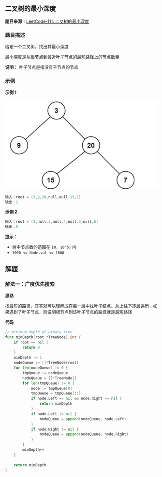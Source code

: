 ## 二叉树的最小深度

**题目来源**：[LeetCode-111. 二叉树的最小深度](https://leetcode-cn.com/problems/minimum-depth-of-binary-tree/)

### 题目描述

给定一个二叉树，找出其最小深度

最小深度是从根节点到最近叶子节点的最短路径上的节点数量

**说明：** 叶子节点是指没有子节点的节点

### 示例

**示例 1**

![image](https://github.com/Rain-Life/algorithm-go/blob/master/photos/BinaryTree/111/111-1.png)

```go
输入：root = [3,9,20,null,null,15,7]
输出：2
```

**示例 2**

```go
输入：root = [2,null,3,null,4,null,5,null,6]
输出：5
```

**提示：**

- 树中节点数的范围在 `[0, 10^5]` 内
- `1000 <= Node.val <= 1000`

## 解题

### 解法一：广度优先搜索

**思路**

找最短的路径，其实就可以理解成在每一层中找叶子结点。从上往下逐层遍历，如果遇到了叶子节点，则说明根节点到该叶子节点的路径就是最短路径

**代码**

```go
// minimum depth of binary tree
func minDepth(root *TreeNode) int {
	if root == nil {
		return 0
	}
	minDepth := 1
	nodeQueue := []*TreeNode{root}
	for len(nodeQueue) != 0 {
		tmpQueue := nodeQueue
		nodeQueue = []*TreeNode{}
		for len(tmpQueue) != 0 {
			node := tmpQueue[0]
			tmpQueue = tmpQueue[1:]
			if node.Left == nil && node.Right == nil {
				return minDepth
			}
			if node.Left != nil {
				nodeQueue = append(nodeQueue, node.Left)
			}
			if node.Right != nil {
				nodeQueue = append(nodeQueue, node.Right)
			}
		}
		minDepth++
	}

	return minDepth
}
```